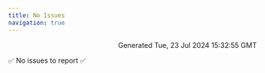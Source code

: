 ```yaml
---
title: No Issues
navigation: true
---
```


<p style="text-align:right;color:#cccs">
Generated Tue, 23 Jul 2024 15:32:55 GMT
</p>
<p>✅ No issues to report ✅</p>



